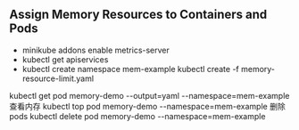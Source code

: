## Assign Memory Resources to Containers and Pods

- minikube addons enable metrics-server
- kubectl get apiservices
- kubectl create namespace mem-example
kubectl create -f memory-resource-limit.yaml

kubectl get pod memory-demo --output=yaml --namespace=mem-example
查看内存
kubectl top pod memory-demo --namespace=mem-example
删除pods
kubectl delete pod memory-demo --namespace=mem-example





